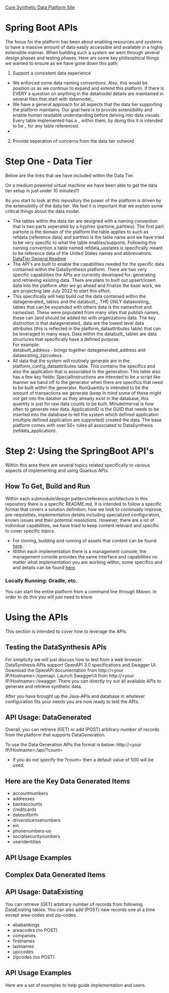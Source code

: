 [Core Synthetic Data Platform Site](https://github.com/SyntheticDataPlatform/.github/blob/main/profile/README.md)
# Spring Boot APIs

The focus for the platform has been about enabling resources and systems to have a massive amount of data easily
accessible and available in a highly extensible manner. When building such a system we went through several design
phases and testing phases. Here are some key philisophical things we wanted to ensure as we have gone down this path:
1. Support a consistent data experience
- We enforced some data naming conventions. Also, this would be position us as we continue to expand and extend this platform.
  If there is EVERY a question on anything in the datamodel details are maintained in several files that start with
  datamodel_.
- We have a general approach for all aspects that the data tier supporting the platform maintains. Our goal here is to
  provide extensibility and enable human readable understanding before delving into data visuals. Every
  table implemented has a _ within them, by doing this it is intended to be <feature area>_<specific purpose> for any table referenced.
-
2. Provide seperation of concerns from the data tier outword

# Step One - Data Tier
Below are the links that we have included within the Data Tier.

On a medium powered virtual machine we have been able to get the data tier setup in just under 10 minutes!!!

As you start to look at this repository the power of the platform is driven by the extensibility of the data tier. We feel it
is important that we explain some critical things about the data model.

- The tables within the data tier are designed with a naming convention that is two parts seperated by a hyphen (partone_parttwo).
  The first part partone is the domain of the platform the table applies to such as refdata (reference data) and parttwo is the table name
  and we have tried to be very specific to what the table enables/supports. Following this naming convention a table named refdata_usstates is specifically meant to
  be reference data of the United States names and abbreviations.<br>
  [DataTier General Readme](https://github.com/RedHat-Healthcare/DataSynthesis/blob/master/DataTier/DataSynthesis-DataTier-General.md)
- The API's are built to enable the capabilities needed for the specific data contained within the DataSynthesis platform.
  There are two very specific capabilities the APIs are currently developed for: generating and retrieving existing data.
  There are plans to built out upsert/insert data into the platform after we go ahead and finalize the base work, we are projecting
  late July 2022 to start this effort.
- This specifically will help build out the data contained within the datagenerated_ tables and the databuilt_.
  THE ONLY dataexisting_ tables that can be expanded with others data is the namesfirst and nameslast. These were populated from many sites
  that publish names, these can (and should be added to) with organizations data. The key distinction is that datagenerated_ data
  are the lowest level data attributes (this is reflected in the platform_dataattributes table) that can be leveraged in many ways. Data within the databuilt_ tables are data structures that specifically have a defined purpose.
  <br>For example: <br>
  databuilt_address - brings together datagenerated_address and dataexisting_zipcodeus.
- All data that the system will routinely generate are in the platform_config_dataattributes table. This contains the specifics and also the
  application that is associated to the generation. This table also has a few key fields: SpecialInstructions are intended
  to be a script like manner we hand off to the generator when there are specifics that need to be built within the generator.
  RunQuantity is intended to be the amount of transactions we generate (keep in mind some of these might not get into the datatier
  as they already exist in the database, this quantity is just for raw data counts to be built. MinuteInterval is how often to generate new data.
  ApplicationID is the GUID that needs to be inserted into the database to tell the system which defined application (multiple defined application are supported) created the data.
  The base platform comes with over 50+ rules all associated to DataSynthesis (refdata_application).

# Step 2: Using the SpringBoot API's
Within this area there are several topics related specifically to various aspects of implementing and using
Quarkus APIs.

## How To Get, Build and Run
Within each submodule/design pattern/reference architecture in this repository there is a specific README.md. It is
intended to follow a specific format that covers a solution definition, how we look to continually improve, pre-requisities,
implementation details including specialized configuration, known issues and their potential resolutions.
However, there are a lot of individual capabilities, we have tried to keep content relevant and specific to
cover specific topics.
- For cloning, building and running of assets that content can be found
  [here](https://github.com/Project-Herophilus/Project-Herophilus-Assets/blob/main/CloningBuildingRunningSolution.md).
- Within each implementation there is a management console, the management console provides the same
  interface and capabilities no matter what implementation you are working within, some specifics and
  and details can be found [here](https://github.com/Project-Herophilus/Project-Herophilus-Assets/blob/main/AdministeringPlatform.md).

### Locally Running: Gradle, etc.
You can start the entire platform from a command line through Maven. In order to do this you will just need to know.

# Using the APIs
This section is intended to cover how to leverage the APIs.

## Testing the DataSynthesis APIs
For simplicity we will just discuss how to test from a web browser. DataSynthesis APIs support OpenAPI 3.0
specifications and Swagger UI. Download the OpenAPI documentation from http://<your IP/Hostname>:<Port in application.properties>/openapi.
Launch SwaggerUI from http://<your IP/Hostname>:<Port in application.properties>/swagger. There you can directly try out all
available APIs to generate and retrieve synthetic data.

After you have brought up the Java-APIs and database in whatever configuration fits your needs you are
now ready to test the APIs.

## API Usage: DataGenerated
Overall, you can retrieve (GET) or add (POST) arbitrary number of records from the platform that supports DataGeneration.

To use the Data Generation APIs the format is below:
http://<your IP/Hostname>:<Port in application.properties>/api/<Data Generated Item>?count=<valid number>

- if you do not specify the ?count=<valid number> then a default value of 500 will be used.

Here are the Key Data Generated Items
-------------------------------------
* accountnumbers
* addresses
* bankaccounts
* creditcards
* datesofbirth
* driverslicensenumbers
* ein
* phonenumbers-us
* socialsecuritynumbers
* useridentities

API Usage Examples
------------------


Complex Data Generated Items
----------------------------


## API Usage: DataExisting
You can retrieve (GET) arbitrary number of records from following DataExisting tables. You can also add (POST) new records one at a time except area-codes and zip-codes.
* ababankings
* areacodes (no POST)
* companies
* firstnames
* lastnames
* upccodes
* zipcodes (no POST)

API Usage Examples
------------------
Here are a set of examples to help guide implementation and users.


